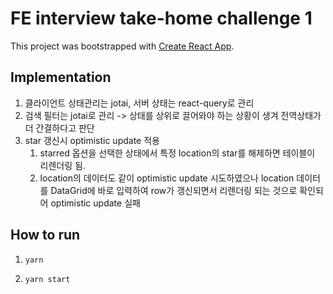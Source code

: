 # FE interview take-home challenge 1

This project was bootstrapped with [Create React App](https://github.com/facebook/create-react-app).

## Implementation

1. 클라이언트 상태관리는 jotai, 서버 상태는 react-query로 관리
2. 검색 필터는 jotai로 관리 -> 상태를 상위로 끌어와야 하는 상황이 생겨 전역상태가 더 간결하다고 판단
3. star 갱신시 optimistic update 적용
   1. starred 옵션을 선택한 상태에서 특정 location의 star를 해제하면 테이블이 리렌더링 됨.
   2. location의 데이터도 같이 optimistic update 시도하였으나 location 데이터를 DataGrid에 바로 입력하여 row가 갱신되면서 리렌더링 되는 것으로 확인되어 optimistic update 실패

## How to run

1. ```shell
   yarn
   ```
2. ```shell
   yarn start
   ```
